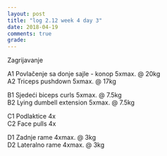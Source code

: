 ```yaml
---
layout: post
title: "log 2.12 week 4 day 3"
date: 2018-04-19
comments: true
grade:
---
```


Zagrijavanje

A1 Povlačenje sa donje sajle - konop 5xmax. @ 20kg           
A2 Triceps pushdown 5xmax. @ 17kg      

B1 Sjedeći biceps curls 5xmax. @ 7.5kg     
B2 Lying dumbell extension 5xmax. @ 7.5kg                  

C1 Podlaktice 4x    
C2 Face pulls 4x   

D1 Zadnje rame 4xmax. @ 3kg  
D2 Lateralno rame 4xmax. @ 3kg  
